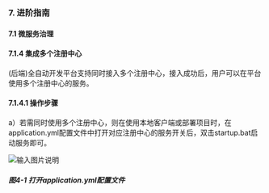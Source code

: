 ### 7. 进阶指南

#### 7.1 微服务治理

#### 7.1.4 集成多个注册中心

(后端)全自动开发平台支持同时接入多个注册中心，接入成功后，用户可以在平台使用多个注册中心的服务。

#### 7.1.4.1 操作步骤

a）若需同时使用多个注册中心，则在使用本地客户端或部署项目时，在application.yml配置文件中打开对应注册中心的服务开关后，双击startup.bat启动服务即可。

![输入图片说明](../../../../images/SoFlu%EF%BC%88%E5%90%8E%E7%AB%AF%EF%BC%89%E5%BC%80%E5%8F%91%E5%B9%B3%E5%8F%B0/1.%20%E6%9C%80%E6%96%B0%E7%89%88%E6%9C%AC%20-%20%E6%9B%B4%E6%96%B0%E6%97%A5%E6%9C%9F%20-%202022.10.08/7.%20%E8%BF%9B%E9%98%B6%E6%8C%87%E5%8D%97/1.%20%E5%BE%AE%E6%9C%8D%E5%8A%A1%E6%B2%BB%E7%90%86/4-1.png)

##### 图4-1 打开application.yml配置文件
